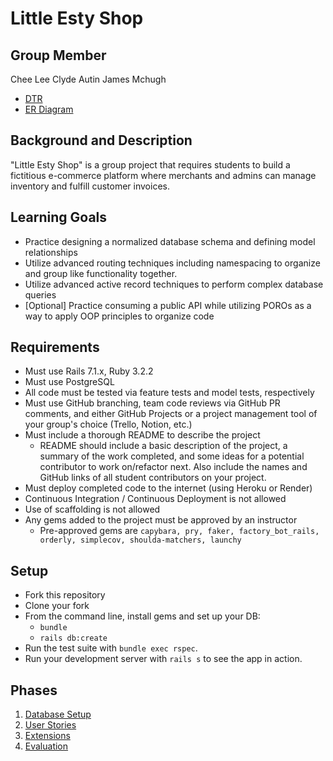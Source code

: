 # Little Esty Shop

## Group Member
Chee Lee
Clyde Autin
James Mchugh

- [DTR](https://docs.google.com/document/d/1OiePLXWPt8AbB-YStQTsF1T4BcGlzboKxp_3Gjk7iHg/edit?usp=sharing)
- [ER Diagram](https://dbdiagram.io/d/66493e60f84ecd1d228ada49)

## Background and Description

"Little Esty Shop" is a group project that requires students to build a fictitious e-commerce platform where merchants and admins can manage inventory and fulfill customer invoices.

## Learning Goals
- Practice designing a normalized database schema and defining model relationships
- Utilize advanced routing techniques including namespacing to organize and group like functionality together.
- Utilize advanced active record techniques to perform complex database queries
- [Optional] Practice consuming a public API while utilizing POROs as a way to apply OOP principles to organize code

## Requirements
- Must use Rails 7.1.x, Ruby 3.2.2
- Must use PostgreSQL
- All code must be tested via feature tests and model tests, respectively
- Must use GitHub branching, team code reviews via GitHub PR comments, and either GitHub Projects or a project management tool of your group's choice (Trello, Notion, etc.)
- Must include a thorough README to describe the project
   - README should include a basic description of the project, a summary of the work completed, and some ideas for a potential contributor to work on/refactor next. Also include the names and GitHub links of all student contributors on your project. 
- Must deploy completed code to the internet (using Heroku or Render)
- Continuous Integration / Continuous Deployment is not allowed
- Use of scaffolding is not allowed
- Any gems added to the project must be approved by an instructor
  - Pre-approved gems are `capybara, pry, faker, factory_bot_rails, orderly, simplecov, shoulda-matchers, launchy`

## Setup

* Fork this repository
* Clone your fork
* From the command line, install gems and set up your DB:
    * `bundle`
    * `rails db:create`
* Run the test suite with `bundle exec rspec`.
* Run your development server with `rails s` to see the app in action.

## Phases

1. [Database Setup](./doc/db_setup.md)
1. [User Stories](./doc/user_stories.md)
1. [Extensions](./doc/extensions.md)
1. [Evaluation](./doc/evaluation.md)
